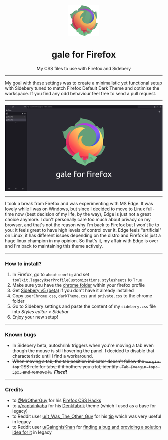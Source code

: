 <div align="center"><img src="image/logo.png" width=100px height=100px></div>
<h1 align="center">gale for Firefox</h1>
<p align="center">My CSS files to use with Firefox and Sidebery</p>

<hr>

My goal with these settings was to create a minimalistic yet functional setup
with Sidebery tuned to match Firefox Default Dark Theme and optimise the
workspace. If you find any odd behaviour feel free to send a pull request.

<hr>

<div align="center"><img src="image/thumbnail.png"></div>

<hr>

I took a break from Firefox and was experimenting with MS Edge. It was lovely
while I was on Windows, but since I decided to move to Linux full-time now (best
decision of my life, by the way), Edge is just not a great choice anymore. I
don't personally care too much about privacy on my browser, and that's not the
reason why I'm back to Firefox but I won't lie to you: it feels great to have
high levels of control over it. Edge feels "artificial" on Linux, it has
different issues depending on the distro and Firefox is just a huge linux
champion in my opinion. So that's it, my affair with Edge is over and I'm back
to maintaining this theme actively.

<hr>

### How to install?

<ol>
<li> In Firefox, go to <code>about:config</code> and set <code>toolkit.legacyUserProfileCustomizations.stylesheets</code> to <code>True</code></li>
<li> Make sure you have the <a href="https://www.userchrome.org/how-create-userchrome-css.html">chrome folder</a> within your firefox profile</li>
<li> Get <a href="https://github.com/mbnuqw/sidebery/">Sidebery v5 (beta)</a> if you don't have it already installed</li>
<li> Copy <code>userChrome.css</code>, <code>darkTheme.css</code> and <code>private.css</code> to the chrome folder</li>
<li> Go to Sidebery settings and paste the content of my <code>sidebery.css</code> file into <i>Styles editor > Sidebar</i> </li>
<li> Enjoy your new setup!</li>
</ol>
<hr>

### Known bugs

<ul>
<li>In Sidebery beta, autoshrink triggers when you're moving a tab even though the mouse is still hovering the panel. I decided to disable that characteristic until I find a workaround.</li>
<li><span style="text-decoration: line-through;">When moving a tab, the tab position indicator doesn't follow the <code>margin-top</code> CSS rule for tabs; if it bothers you a lot, identify <code>.Tab {margin-top: 5px;</code> and remove it.</span><b><i>&nbsp;&nbsp;Fixed!</i></b></li>
</ul>
<hr>

### Credits

<ul>
<li>to <a href="https://github.com/MrOtherGuy">@MrOtherGuy</a> for his <a href="https://github.com/MrOtherGuy/firefox-csshacks">Firefox CSS Hacks</a></li>
<li>to <a href="https://www.reddit.com/user/captainkaba/">u/captainkaba</a> for his <a href="https://www.reddit.com/r/FirefoxCSS/comments/rqo5z6/some_people_asked_for_the_css_so_here_is_my_setup/">Denkfabrik</a> theme (which I used as a base for legacy)</li>
<li>to Reddit user <a href="https://www.reddit.com/user/It_Was_The_Other_Guy/">u/It_Was_The_Other_Guy</a> for his <a href="https://www.reddit.com/r/FirefoxCSS/comments/vzcqzn/comment/ig8a8ba/">tip</a> which was very useful in legacy</li>
<li>to Reddit user <a href="https://www.reddit.com/user/GainghisKhan/">u/GainghisKhan</a> for <a href="https://www.reddit.com/r/FirefoxCSS/comments/wcc9fc/comment/j2aoa8r/">finding a bug and providing a solution idea for it</a> in legacy</li>
</ul>
